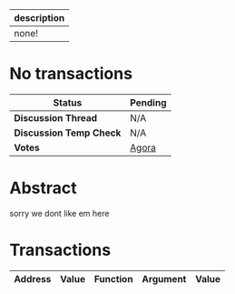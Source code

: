 | description |
| ----------- |
| none!       |

# No transactions


  | **Status**            | Pending                                                                                                                                      |
  | --------------------- | ------------------------------------------------------------------------------------------------------------------------------------------- |
  | **Discussion Thread** |  N/A                                                                                              |
  | **Discussion Temp Check** |  N/A                                                                                              |
  | **Votes**             | [Agora](https://agora.ensdao.org/proposals/1)                                                                                                                                     |
  

# Abstract 
 sorry we dont like em here

# Transactions 
 | Address | Value | Function | Argument | Value |
| ------- | ----- | -------- | -------- | ----- |







